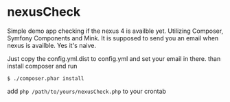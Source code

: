 nexusCheck
==========

Simple demo app checking if the nexus 4 is availble yet. Utilizing Composer,  Symfony Components and Mink.
It is supposed to send you an email when nexus is availble. Yes it's naive.


Just copy the config.yml.dist to config.yml and set your email in there. 
than install composer and run


`$ ./composer.phar install`

add  `php /path/to/yours/nexusCheck.php` to your crontab
